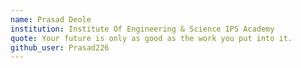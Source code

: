 ```yaml
---
name: Prasad Deole
institution: Institute Of Engineering & Science IPS Academy
quote: Your future is only as good as the work you put into it.
github_user: Prasad226
---
```

